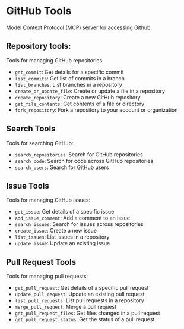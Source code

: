 # GitHub Tools

Model Context Protocol (MCP) server for accessing Github.

## Repository tools:
Tools for managing GitHub repositories:

- `get_commit`: Get details for a specific commit
- `list_commits`: Get list of commits in a branch
- `list_branches`: List branches in a repository
- `create_or_update_file`: Create or update a file in a repository
- `create_repository`: Create a new GitHub repository
- `get_file_contents`: Get contents of a file or directory
- `fork_repository`: Fork a repository to your account or organization

## Search Tools

Tools for searching GitHub:

- `search_repositories`: Search for GitHub repositories
- `search_code`: Search for code across GitHub repositories
- `search_users`: Search for GitHub users

## Issue Tools

Tools for managing GitHub issues:

- `get_issue`: Get details of a specific issue
- `add_issue_comment`: Add a comment to an issue
- `search_issues`: Search for issues across repositories
- `create_issue`: Create a new issue
- `list_issues`: List issues in a repository
- `update_issue`: Update an existing issue

## Pull Request Tools

Tools for managing pull requests:

- `get_pull_request`: Get details of a specific pull request
- `update_pull_request`: Update an existing pull request
- `list_pull_requests`: List pull requests in a repository
- `merge_pull_request`: Merge a pull request
- `get_pull_request_files`: Get files changed in a pull request
- `get_pull_request_status`: Get the status of a pull request